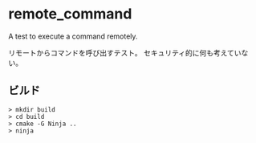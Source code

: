 # remote_command
 A test to execute a command remotely.

リモートからコマンドを呼び出すテスト。
セキュリティ的に何も考えていない。

## ビルド

```shell
> mkdir build
> cd build
> cmake -G Ninja ..
> ninja
```
